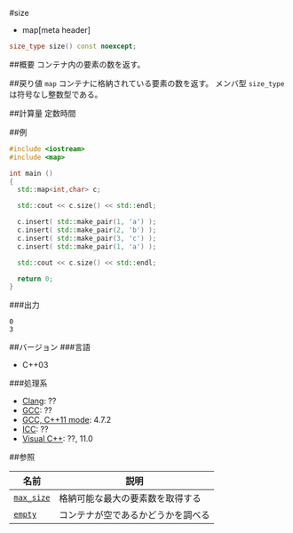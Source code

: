 #size
* map[meta header]

```cpp
size_type size() const noexcept;
```

##概要
コンテナ内の要素の数を返す。


##戻り値
`map` コンテナに格納されている要素の数を返す。 
メンバ型 `size_type` は符号なし整数型である。


##計算量
定数時間


##例
```cpp
#include <iostream>
#include <map>

int main ()
{
  std::map<int,char> c;

  std::cout << c.size() << std::endl;

  c.insert( std::make_pair(1, 'a') );
  c.insert( std::make_pair(2, 'b') );
  c.insert( std::make_pair(3, 'c') );
  c.insert( std::make_pair(1, 'a') );

  std::cout << c.size() << std::endl;

  return 0;
}
```

###出力
```
0
3
```

##バージョン
###言語
- C++03

###処理系
- [Clang](/implementation.md#clang): ??
- [GCC](/implementation.md#gcc): ??
- [GCC, C++11 mode](/implementation.md#gcc): 4.7.2
- [ICC](/implementation.md#icc): ??
- [Visual C++](/implementation.md#visual_cpp): ??, 11.0


##参照

| 名前 | 説明|
|-------------------------------------------------------------------------------------------|-----------------------------------------------------|
| [`max_size`](/reference/map/map/max_size.md) | 格納可能な最大の要素数を取得する |
| [`empty`](/reference/map/map/empty.md) | コンテナが空であるかどうかを調べる |


